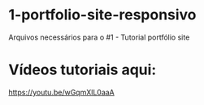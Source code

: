 # 1-portfolio-site-responsivo

Arquivos necessários para o #1 - Tutorial portfólio site

# Vídeos tutoriais aqui:
https://youtu.be/wGqmXlL0aaA
